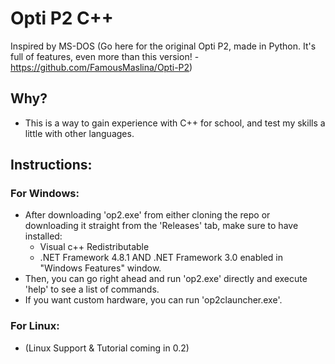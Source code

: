 # Opti P2 C++
Inspired by MS-DOS
(Go here for the original Opti P2, made in Python. It's full of features, even more than this version! - https://github.com/FamousMaslina/Opti-P2)

## Why?
* This is a way to gain experience with C++ for school, and test my skills a little with other languages. 

## Instructions:
### For Windows:
* After downloading 'op2.exe' from either cloning the repo or downloading it straight from the 'Releases' tab, make sure to have installed:
    * Visual c++ Redistributable
    * .NET Framework 4.8.1 AND .NET Framework 3.0 enabled in "Windows Features" window.
* Then, you can go right ahead and run 'op2.exe' directly and execute 'help' to see a list of commands.
* If you want custom hardware, you can run 'op2clauncher.exe'.

### For Linux:
* (Linux Support & Tutorial coming in 0.2)
